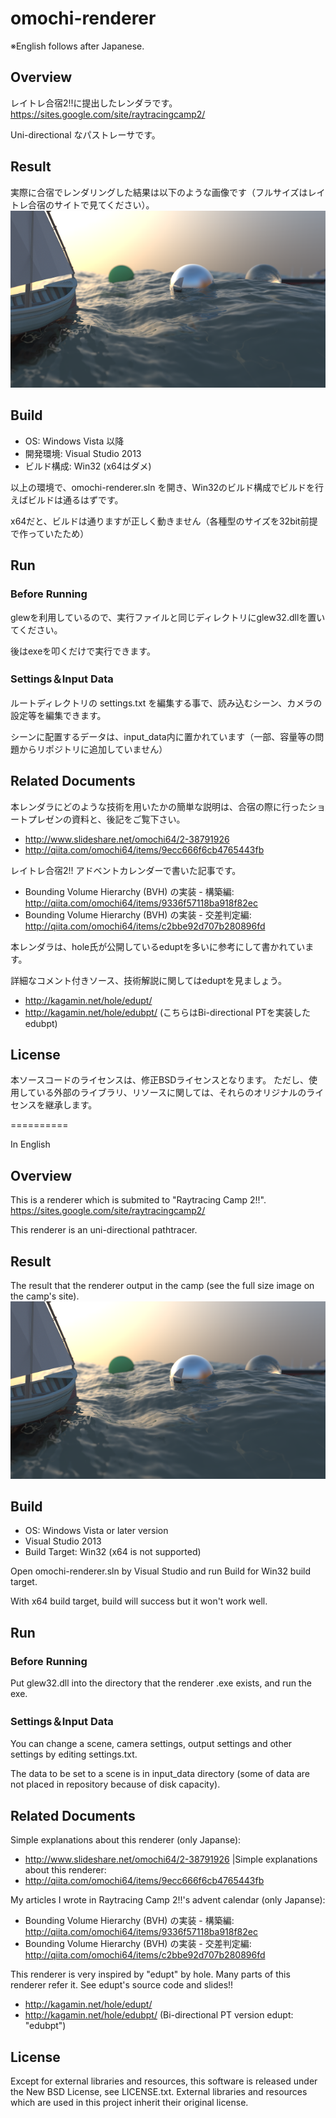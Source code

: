 omochi-renderer
==========

※English follows after Japanese.

## Overview
レイトレ合宿2!!に提出したレンダラです。
https://sites.google.com/site/raytracingcamp2/

Uni-directional なパストレーサです。

## Result
実際に合宿でレンダリングした結果は以下のような画像です（フルサイズはレイトレ合宿のサイトで見てください）。
![result](result/omochi-renderer_result_s.png)

## Build
* OS: Windows Vista 以降
* 開発環境: Visual Studio 2013
* ビルド構成: Win32 (x64はダメ)

以上の環境で、omochi-renderer.sln を開き、Win32のビルド構成でビルドを行えばビルドは通るはずです。

x64だと、ビルドは通りますが正しく動きません（各種型のサイズを32bit前提で作っていたため）

## Run
### Before Running
glewを利用しているので、実行ファイルと同じディレクトリにglew32.dllを置いてください。

後はexeを叩くだけで実行できます。

### Settings＆Input Data
ルートディレクトリの settings.txt を編集する事で、読み込むシーン、カメラの設定等を編集できます。

シーンに配置するデータは、input_data内に置かれています（一部、容量等の問題からリポジトリに追加していません）

## Related Documents
本レンダラにどのような技術を用いたかの簡単な説明は、合宿の際に行ったショートプレゼンの資料と、後記をご覧下さい。

* http://www.slideshare.net/omochi64/2-38791926
* http://qiita.com/omochi64/items/9ecc666f6cb4765443fb


レイトレ合宿2!! アドベントカレンダーで書いた記事です。

* Bounding Volume Hierarchy (BVH) の実装 - 構築編: http://qiita.com/omochi64/items/9336f57118ba918f82ec
* Bounding Volume Hierarchy (BVH) の実装 - 交差判定編: http://qiita.com/omochi64/items/c2bbe92d707b280896fd


本レンダラは、hole氏が公開しているeduptを多いに参考にして書かれています。

詳細なコメント付きソース、技術解説に関してはeduptを見ましょう。

* http://kagamin.net/hole/edupt/
* http://kagamin.net/hole/edubpt/ (こちらはBi-directional PTを実装した edubpt)

## License
本ソースコードのライセンスは、修正BSDライセンスとなります。 
ただし、使用している外部のライブラリ、リソースに関しては、それらのオリジナルのライセンスを継承します。

==========

In English

## Overview
This is a renderer which is submited to "Raytracing Camp 2!!".
https://sites.google.com/site/raytracingcamp2/

This renderer is an uni-directional pathtracer.

## Result
The result that the renderer output in the camp (see the full size image on the camp's site).
![result](result/omochi-renderer_result_s.png)

## Build
* OS: Windows Vista or later version
* Visual Studio 2013
* Build Target: Win32 (x64 is not supported)

Open omochi-renderer.sln by Visual Studio and run Build for Win32 build target.

With x64 build target, build will success but it won't work well.

## Run
### Before Running
Put glew32.dll into the directory that the renderer .exe exists, and run the exe.


### Settings＆Input Data
You can change a scene, camera settings, output settings and other settings by editing settings.txt.

The data to be set to a scene is in input_data directory (some of data are not placed in repository because of disk capacity).

## Related Documents
Simple explanations about this renderer (only Japanse):
* http://www.slideshare.net/omochi64/2-38791926                                                |Simple explanations about this renderer:
* http://qiita.com/omochi64/items/9ecc666f6cb4765443fb 

My articles I wrote in Raytracing Camp 2!!'s advent calendar (only Japanse):
* Bounding Volume Hierarchy (BVH) の実装 - 構築編: http://qiita.com/omochi64/items/9336f57118ba918f82ec
* Bounding Volume Hierarchy (BVH) の実装 - 交差判定編: http://qiita.com/omochi64/items/c2bbe92d707b280896fd

This renderer is very inspired by "edupt" by hole.
Many parts of this renderer refer it. 
See edupt's source code and slides!!
* http://kagamin.net/hole/edupt/
* http://kagamin.net/hole/edubpt/ (Bi-directional PT version edupt: "edubpt")

## License
Except for external libraries and resources, this software is released under the New BSD License, see LICENSE.txt.
External libraries and resources which are used in this project inherit their original license.
